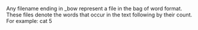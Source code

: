 Any filename ending in _bow represent a file in the bag of word format. 
These files denote the words that occur in the text following by their count. 
For example:
  cat 5
